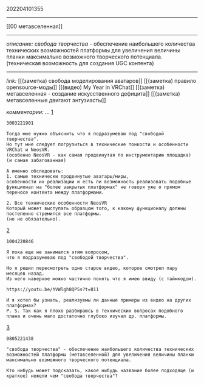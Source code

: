 202204101355
***
[[00 метавселенная]]
***
*описание:*
*свобода творчества* - обеспечение наибольшего количества технических возможностей платформы для увеличения величины планки максимально возможного творческого потенциала.
(техническая возможность для создания UGC контента)
***
*link:*
[[(заметка) свобода моделирования аватаров]]
[[(заметка) правило opensource-моды]]
[[(видео) My Year in VRChat]]
[[(заметка) метавселенная - создание искусственного дефицита]]
[[(заметка) метавселенные двигают энтузиасты]]

*комментарии:*
...
[1](https://t.me/c/1591552151/3236)
```
3003221901

Тогда мне нужно объяснить что я подразумеваю под "свободой творчества". 
Но тут мне следует погрузиться в технические тонкости и особенности VRChat и NeosVR. 
(особенно NeosVR - как самая продвинутая по инструментарию площадка)
(и самая забагованная)

А именно обследовать: 
1. самые технически продвинутые аватары/миры, 
особенности их реализации и есть ли возможность реализовать подобные функционал на "более закрытых платформах" не говоря уже о прямом переносе контента между платформами.

2. Все технические особенности NeosVR
Который может выступать образцом того, к какому функционалу должны постепенно стремится все платформы.
(но не обязательно).
```
[2](https://t.me/c/1591552151/3837)
```
1004220846

Я пока еще не занимался этим вопросом, 
что я подразумеваю под "свободой творчества".

Но я решил пересмотреть одно старое видео, которое смотрел пару месяцев назад.
Из него наверное можно частично понять что я имею ввиду (с таймкодом).

https://youtu.be/hVWlgh8QP5s?t=811

И я хотел бы узнать, реализуемы ли данные примеры из видео на других платформах?
P. S. Так как я плохо разбираюсь в технических вопросах подобного плана и очень мало достаточно глубоко изучал др. платформы.
```
[3](https://t.me/c/1591552151/5299)
```
0805221438

"свобода творчества" - обеспечение наибольшего количества технических возможностей платформы (метавселенной) для увеличения величины планки максимально возможного творческого потенциала.

Кто нибудь может подсказать, какое нибудь название более подходяще (и краткое) нежели чем "свобода творчества"?
```